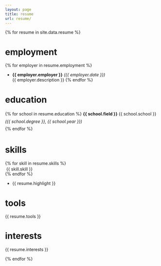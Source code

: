 ```yaml
---
layout: page
title: resume
url: resume/
---
```


<style>
h3 {
font-style: italic;
&:after {
content: '';
margin-top: 1.2em;
margin-bottom: 1.2em;
opacity: .75;
width: 2em;
height: 1px;
display: block;
        }
}
.caption {
text-align: center;
vertical-align: middle;
.right {
margin-left: 280px;
padding-top: 2.75em;
margin-top: -10px;
overflow: hidden;
}
.h3 {
h3 {
margin: 0;
margin-top: calc(3em - 1vw)
}
}

.icon_row{
height: 150px;
width: 100%;
box-sizing: border-box;
padding: 5px;
display: inline;
}
.icon_container {
display: inline-block !important;
text-align: center;
vertical-align: top;
width: 19%;
max-height: 66px;
padding-bottom: 1em;
}
p {
display: block;
}

.i {
max-height: 66px;
    }
</style>

{% for resume in site.data.resume %}

<!-- span class="resume-info">
	<img>   
	<span>
		[{{ resume.email }}](mailto:{{ site.email }})  
		[github.com/{{ resume.github }}](https://github.com/{{ resume.github }}) 
	</span> 
</span> -->

# employment

{% for employer in resume.employment %}
- **{{ employer.employer }}** <!-- {{ employer.title }} --> *({{ employer.date }})*  
{{ employer.description }}
{% endfor %}

# education

<p style="line-height: 1.75;">
{% for school in resume.education %}
	<strong>{{ school.field }}</strong> {{ school.school }} <em>({{ school.degree }}, {{ school.year }})</em><br>
{% endfor %}
</p>

# skills

<div class="icon_row">
{% for skill in resume.skills %}
	<div class="icon_container">
		<img class="i" src="{{ site.baseurl }}{{ skill.icon }}" alt="" title="" />  
		<span class="caption date">{{ skill.skill }}</span>
	</div>
{% endfor %}
</div> 

- {{ resume.highlight }}

# tools

{{ resume.tools }}

# interests

{{ resume.interests }}

{% endfor %}